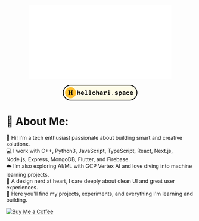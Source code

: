 <div>
  <img src="./logo_hari.gif" height="200" style="display: block; margin: 0 auto;" />
  <p align="center">
    <a href="https://hellohari.space/" target="_blank">
      <img src="./portfolio_2.png" width="200" style="display: block; margin: 0 auto;" />
    </a>
  </p>
  <h1>💫 About Me:</h1>
  <p align="left">
    👋 Hi! I'm a tech enthusiast passionate about building smart and creative solutions.<br>
    💻 I work with C++, Python3, JavaScript, TypeScript, React, Next.js, Node.js, Express, MongoDB, Flutter, and Firebase.<br>
    ☁️ I’m also exploring AI/ML with GCP Vertex AI and love diving into machine learning projects.<br>
    🎨 A design nerd at heart, I care deeply about clean UI and great user experiences.<br>
    📂 Here you'll find my projects, experiments, and everything I'm learning and building.
  </p>

  <p>
    <a href="https://buymeacoffee.com/harixn">
      <img src="https://img.shields.io/badge/Buy%20Me%20a%20Coffee-ffdd00?style=for-the-badge&logo=buy-me-a-coffee&logoColor=black" alt="Buy Me a Coffee" />
    </a>
  </p>
</div>
